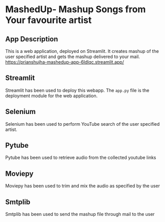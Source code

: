 # MashedUp- Mashup Songs from Your favourite artist

## App Description
This is a web application, deployed on Streamlit. It creates mashup of the user specified artist and gets the mashup delivered to your mail.
https://prianshujha-mashedup-app-6ldlqc.streamlit.app/

## Streamlit
Streamlit has been used to deploy this webapp. The ```app.py``` file is the deployment module for the web application.

## Selenium
Selenium has been used to perform YouTube search of the user specified artist.

## Pytube
Pytube has been used to retrieve audio from the collected youtube links

## Moviepy 
Moviepy has been used to trim and mix the audio as specified by the user

## Smtplib
Smtplib has been used to send the mashup file through mail to the user
